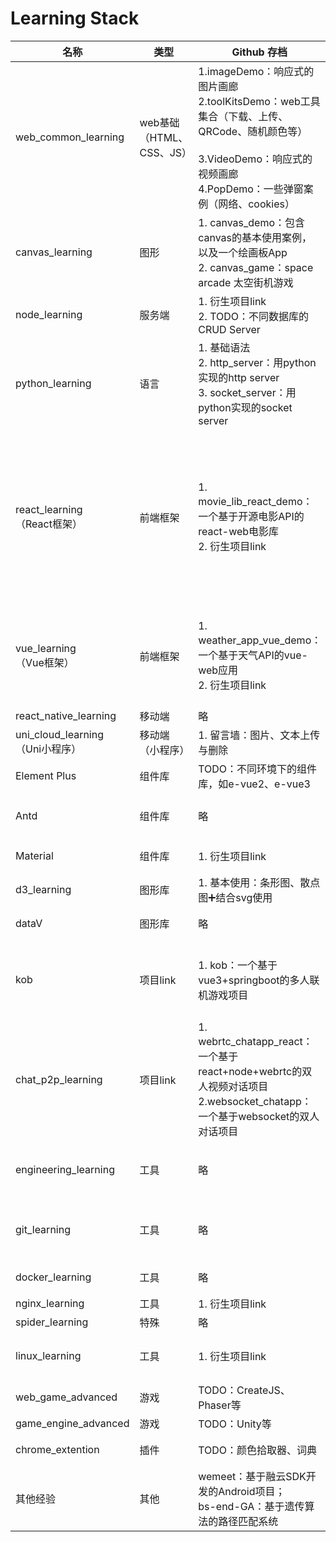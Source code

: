 # Learning Stack

| 名称                                  | 类型                      | Github 存档                                                  | 技术点与经验                                                 | Status                                                       |
| ------------------------------------- | ------------------------- | ------------------------------------------------------------ | ------------------------------------------------------------ | ------------------------------------------------------------ |
| web_common_learning                   | web基础 （HTML、CSS、JS） | 1.imageDemo：响应式的图片画廊<br />2.toolKitsDemo：web工具集合（下载、上传、QRCode、随机颜色等）<br /><br />3.VideoDemo：响应式的视频画廊<br />4.PopDemo：一些弹窗案例（网络、cookies） | **自定义样式库（待整合）**、响应式布局（flex、媒体查询）<br />事件处理：HTML DOM、DOM2、懒加载<br /> | ★★☆<br />[Details](web_common_learning/README.md)<br />      |
| canvas_learning                       | 图形                      | 1. canvas_demo：包含canvas的基本使用案例，以及一个绘画板App<br />2. canvas_game：space arcade 太空街机游戏 | canvas工具类、碰撞检测、拖拽；<br />片头动画、资源加载机制、粒子特效、JS的面向对象开发 | ★★<br />[Details](canvas_learning/readme.md)<br />[Demo2]([https://comfy-haupia-02c33d.netlify.app](https://comfy-haupia-02c33d.netlify.app/)) |
| node_learning                         | 服务端                    | 1. 衍生项目link<br />2. TODO：不同数据库的CRUD Server        | Node Web：Express<br />Cors<br />socket.io                   | ★☆<br />                                                     |
| python_learning                       | 语言                      | 1. 基础语法<br />2. http_server：用python实现的http server<br />3. socket_server：用python实现的socket server | 简易server搭建                                               | ★☆                                                           |
| react_learning<br />（React框架）     | 前端框架                  | 1. movie_lib_react_demo：一个基于开源电影API的react-web电影库<br />2. 衍生项目link | SPA：react-router<br />Redux<br /><br />React生命周期<br />React Hooks：useEffect、useState、useCallback、useContext<br />React组件（传子组件{{children}}、传参props） | ★★<br />[Demo1](https://comfy-haupia-02c33d.netlify.app/)    |
| vue_learning<br />（Vue框架）         | 前端框架                  | 1. weather_app_vue_demo：一个基于天气API的vue-web应用<br />2. 衍生项目link | SPA：vue-router<br />Vuex<br /><br />Vue生命周期<br />Vue Hooks<br />Vue语法糖<br />Vue组件 | ★★<br />                                                     |
| react_native_learning                 | 移动端                    | 略                                                           |                                                              | ★☆                                                           |
| uni_cloud_learning<br />（Uni小程序） | 移动端（小程序）          | 1. 留言墙：图片、文本上传与删除                              | 云函数使用、云数据库                                         | ★☆                                                           |
| Element Plus                          | 组件库                    | TODO：不同环境下的组件库，如e-vue2、e-vue3                   |                                                              | ★☆                                                           |
| Antd                                  | 组件库                    | 略                                                           | Antd for react：组件使用与二次开发<br />Antd Pro             | ★☆                                                           |
| Material                              | 组件库                    | 1. 衍生项目link                                              | Material for react：组件使用与二次开发                       | ★                                                            |
| d3_learning                           | 图形库                    | 1. 基本使用：条形图、散点图➕结合svg使用                      |                                                              | ★                                                            |
| dataV                                 | 图形库                    | 略                                                           | dataV for Vue：可视化图形使用                                | ★☆                                                           |
| kob                                   | 项目link                  | 1. kob：一个基于vue3+springboot的多人联机游戏项目            | springboot：web开发<br />springcloud：security权限、匹配服务、测评服务 | ★★☆<br />[Details](https://github.com/juemuel/Kob-of-Game)   |
| chat_p2p_learning                     | 项目link                  | 1. webrtc_chatapp_react：一个基于react+node+webrtc的双人视频对话项目<br />2.websocket_chatapp：一个基于websocket的双人对话项目 | WebRTC：socket.io➕socket.io-client<br />WebSocket            | ★★☆                                                          |
| engineering_learning                  | 工具                      | 略                                                           | webpack<br />vite<br />gulp等<br />Eslint、Babel             | ★☆                                                           |
| git_learning                          | 工具                      | 略                                                           | git push、pull及常见问题<br />git actions + gh pages持续部署 | ★★☆<br />[Details](git_learning/readme.md)                   |
| docker_learning                       | 工具                      | 略                                                           | docker 镜像迁移、部署                                        | ★                                                            |
| nginx_learning                        | 工具                      | 1. 衍生项目link                                              |                                                              | ☆                                                            |
| spider_learning                       | 特殊                      | 略                                                           |                                                              | ☆                                                            |
| linux_learning                        | 工具                      | 1. 衍生项目link                                              | 脚本语言：shell<br />工具：vim、tmux、docker等               | ★★                                                           |
| web_game_advanced                     | 游戏                      | TODO：CreateJS、Phaser等                                     |                                                              | \                                                            |
| game_engine_advanced                  | 游戏                      | TODO：Unity等                                                |                                                              | \                                                            |
| chrome_extention                      | 插件                      | TODO：颜色拾取器、词典                                       | Chrome 简易插件开发                                          | ★☆                                                           |
| 其他经验                              | 其他                      | wemeet：基于融云SDK开发的Android项目；<br />bs-end-GA：基于遗传算法的路径匹配系统 | Android Java开发<br />路径匹配算法                           | ★☆                                                           |

